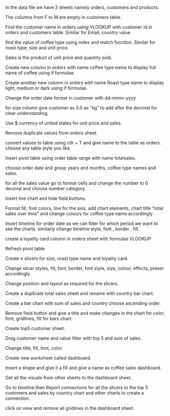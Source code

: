 In the data file we have 3 sheets namely orders, customers and products.

The columns from F to M are empty in customers table.

Find the customer name in orders using VLOOKUP with customer id in orders and customers table. Similar for Email, country value.

find the value of coffee type using index and match function. Similar for roast type, size and unit price.

Sales is the product of unit price and quantity sold.

Create new column in orders with name coffee type name to display full name of coffee using if formulae.

Create another new column in orders with name Roast type name to display light, medium or dark using if formulae.

Change the order date format in customer with dd-mmm-yyyy

for size column give customer as 0.0 as "kg" to add after the decimal for clear understanding.

Use $ currency of united states for unit price and sales.

Remove duplicate values from orders sheet.

convert values to table using ctlr + T and give name to the table as orders. choose any table style you like.

Insert pivot table using order table range with name totalsales.

choose order date and group years and months, coffee type names and sales.

for all the sales value go to format cells and change the number to 0 decimal and choose number category.

Insert line chart and hide field buttons.

Format fill, font colors, line for the axis, add chart elements, chart title "total sales over time" and change colours for coffee type name accordingly.

Insert timeline for order date as we can filter for which period we want to see the charts. similarly change timeline style, font , border , fill.

create a loyality card column in orders sheet with formulae VLOOKUP

Refresh pivot table 

Create e slicers for size, roast type name and loyality card.

Change slicer styles, fill, font, border, font style, size, colour, effects, preset accordingly.

Change position and layout as required for the slicers.

Create a duplicate total sales sheet and rename with country bar chart.

Create a bar chart with sum of sales and country choose ascending order.

Remove field button and give a title and make changes in the chart for color, font, gridlines, fill for bars chart.

Create top5 customer sheet. 

Drag customer name and value filter with top 5 and sum of sales.

Change title, fill, font, color.

Create new worksheet called dashboard.

Insert a shape and give it a fill and give a name as coffee sales dashboard.

Get all the visuals from other sheets to the dashboard sheet.

Go to timeline then Report connections for all the slicers to the top 5 customers and sales by country chart and other charts to create a connection.

click on view and remove all gridlines in the dashboard sheet.
